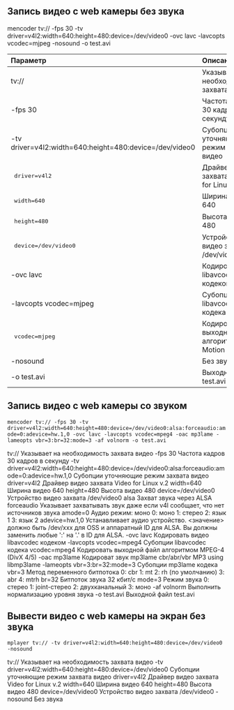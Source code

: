 ## Запись видео с web камеры без звука

mencoder tv:// -fps 30 -tv driver=v4l2:width=640:height=480:device=/dev/video0 -ovc lavc -lavcopts vcodec=mjpeg -nosound -o test.avi

| Параметр                                           | Описание                                                                      |
|:---------------------------------------------------|:------------------------------------------------------------------------------|
|tv://                                             | Указывает на необходимость захвата видео                                      |
|-fps 30                                           | Частота кадров 30 кадров в секунду                                            |
|-tv driver=v4l2:width=640:height=480:device=/dev/video0| Субопции уточняющие режим захвата видео                                  |
|<pre>    driver=v4l2</pre>                                    | Драйвер видео захвата Video for Linux v.2                                     |
|<pre>    width=640</pre>                                      | Ширина видео 640                                                              |
|<pre>    height=480</pre>                                     | Высота видео 480                                                              |
|<pre>    device=/dev/video0</pre>                             | Устройство видео захвата /dev/video0                                          |
|-ovc lavc                                        | Кодировать libavcodec кодеком                                                 |
|-lavcopts vcodec=mjpeg                           | Субопции libavcodec кодека                                                    |
|<pre>    vcodec=mjpeg</pre>                                   | Кодировать выходной файл алгоритмом Motion JPEG                               |
|-nosound                                         | Без звука                                                                     |
|-o test.avi                                      | Выходной файл test.avi                                                        |

## Запись видео с web камеры со звуком

`mencoder tv:// -fps 30 -tv driver=v4l2:width=640:height=480:device=/dev/video0:alsa:forceaudio:amode=0:adevice=hw.1,0 -ovc lavc -lavcopts vcodec=mpeg4 -oac mp3lame -lameopts vbr=3:br=32:mode=3 -af volnorm -o test.avi`

  tv://													Указывает на необходимость захвата видео
  -fps 30												Частота кадров 30 кадров в секунду
  -tv driver=v4l2:width=640:height=480:device=/dev/video0:alsa:forceaudio:amode=0:adevice=hw.1,0	Субопции уточняющие режим захвата видео
	  driver=v4l2											Драйвер видео захвата Video for Linux v.2
	  width=640											Ширина видео 640
	  height=480											Высота видео 480
	  device=/dev/video0										Устройство видео захвата /dev/video0
	  alsa												Захват звука через ALSA
	  forceaudio											Указывает захватывать звук даже если v4l сообщает, что нет источников звука
	  amode=0											Аудио режим: моно
													    0: моно
													    1: стерео
													    2: язык 1
													    3: язык 2
	  adevice=hw.1,0										Устанавливает аудио устройство. <значение> должно быть /dev/xxx для OSS и аппаратный ID для ALSA. 
													Вы должны заменить любые ':' на '.' в ID для ALSA.
  -ovc lavc 												Кодировать видео libavcodec кодеком
  -lavcopts vcodec=mpeg4										Субопции libavcodec кодека
	  vcodec=mpeg4											Кодировать выходной файл алгоритмом MPEG-4 (DivX 4/5)
  -oac mp3lame												Кодироват звук mp3lame cbr/abr/vbr MP3 using libmp3lame
  -lameopts vbr=3:br=32:mode=3										Субопции mp3lame кодека
	  vbr=3												Метод переменного битпотока
													    0: cbr
													    1: mt
													    2: rh (по умолчанию)
													    3: abr
													    4: mtrh
	  br=32												Битпоток звука 32 кбит/с
	  mode=3											Режим звука
													    0: стерео
													    1: joint-стерео
													    2: двухканальный
													    3: моно
  -af volnorm												Выполнить нормализацию уровня звука
  -o test.avi												Выходной файл test.avi
  
## Вывести видео с web камеры на экран без звука

`mplayer tv:// -tv driver=v4l2:width=640:height=480:device=/dev/video0 -nosound`

  tv://													Указывает на необходимость захвата видео
  -tv driver=v4l2:width=640:height=480:device=/dev/video0						Субопции уточняющие режим захвата видео
	  driver=v4l2											Драйвер видео захвата Video for Linux v.2
	  width=640											Ширина видео 640
	  height=480											Высота видео 480
	  device=/dev/video0										Устройство видео захвата /dev/video0
  -nosound												Без звука



	  
